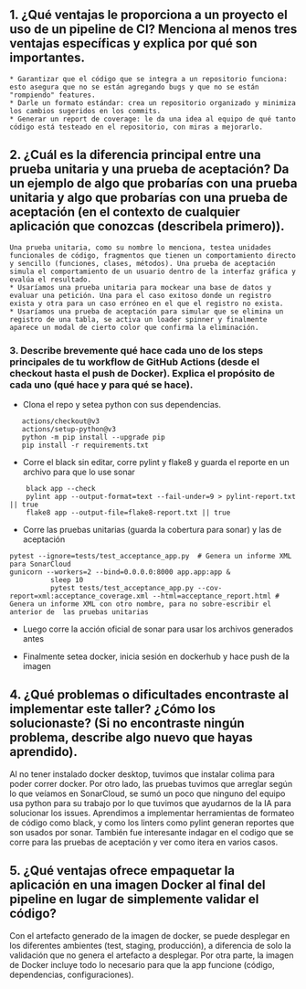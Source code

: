 ## 1. ¿Qué ventajas le proporciona a un proyecto el uso de un pipeline de CI? Menciona al menos tres ventajas específicas y explica por qué son importantes.

    * Garantizar que el código que se integra a un repositorio funciona: esto asegura que no se están agregando bugs y que no se están "rompiendo" features.
    * Darle un formato estándar: crea un repositorio organizado y minimiza los cambios sugeridos en los commits.
    * Generar un report de coverage: le da una idea al equipo de qué tanto código está testeado en el repositorio, con miras a mejorarlo.

## 2. ¿Cuál es la diferencia principal entre una prueba unitaria y una prueba de aceptación? Da un ejemplo de algo que probarías con una prueba unitaria y algo que probarías con una prueba de aceptación (en el contexto de cualquier aplicación que conozcas (describela primero)).

    Una prueba unitaria, como su nombre lo menciona, testea unidades funcionales de código, fragmentos que tienen un comportamiento directo y sencillo (funciones, clases, métodos). Una prueba de aceptación simula el comportamiento de un usuario dentro de la interfaz gráfica y evalúa el resultado.
    * Usaríamos una prueba unitaria para mockear una base de datos y evaluar una petición. Una para el caso exitoso donde un registro exista y otra para un caso erróneo en el que el registro no exista.
    * Usaríamos una prueba de aceptación para simular que se elimina un registro de una tabla, se activa un loader spinner y finalmente aparece un modal de cierto color que confirma la eliminación.

### 3. Describe brevemente qué hace cada uno de los steps principales de tu workflow de GitHub Actions (desde el checkout hasta el push de Docker). Explica el propósito de cada uno (qué hace y para qué se hace).

- Clona el repo y setea python con sus dependencias.

```
   actions/checkout@v3
   actions/setup-python@v3
   python -m pip install --upgrade pip
   pip install -r requirements.txt
```

- Corre el black sin editar, corre pylint y flake8 y guarda el reporte en un archivo para que lo use sonar

```
    black app --check
    pylint app --output-format=text --fail-under=9 > pylint-report.txt || true
    flake8 app --output-file=flake8-report.txt || true
```

- Corre las pruebas unitarias (guarda la cobertura para sonar) y las de aceptación

```
pytest --ignore=tests/test_acceptance_app.py  # Genera un informe XML para SonarCloud
gunicorn --workers=2 --bind=0.0.0.0:8000 app.app:app &
          sleep 10
          pytest tests/test_acceptance_app.py --cov-report=xml:acceptance_coverage.xml --html=acceptance_report.html # Genera un informe XML con otro nombre, para no sobre-escribir el anterior de  las pruebas unitarias
```

- Luego corre la acción oficial de sonar para usar los archivos generados antes

- Finalmente setea docker, inicia sesión en dockerhub y hace push de la imagen

## 4. ¿Qué problemas o dificultades encontraste al implementar este taller? ¿Cómo los solucionaste? (Si no encontraste ningún problema, describe algo nuevo que hayas aprendido).

Al no tener instalado docker desktop, tuvimos que instalar colima para poder correr docker. Por otro lado, las pruebas tuvimos que arreglar según lo que veíamos en SonarCloud, se sumó un poco que ninguno del equipo usa python para su trabajo por lo que tuvimos que ayudarnos de la IA para solucionar los issues.
Aprendimos a implementar herramientas de formateo de código como black, y como los linters como pylint generan reportes que son usados por sonar. También fue interesante indagar en el codigo que se corre para las pruebas de aceptación y ver como itera en varios casos.

## 5. ¿Qué ventajas ofrece empaquetar la aplicación en una imagen Docker al final del pipeline en lugar de simplemente validar el código?

Con el artefacto generado de la imagen de docker, se puede desplegar en los diferentes ambientes (test, staging, producción), a diferencia de solo la validación que no genera el artefacto a desplegar. Por otra parte, la imagen de Docker incluye todo lo necesario para que la app funcione (código, dependencias, configuraciones).
